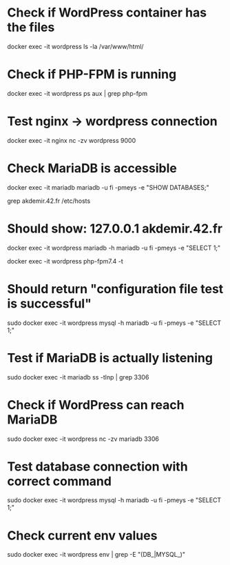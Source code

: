 # Check if WordPress container has the files
docker exec -it wordpress ls -la /var/www/html/

# Check if PHP-FPM is running
docker exec -it wordpress ps aux | grep php-fpm

# Test nginx -> wordpress connection
docker exec -it nginx nc -zv wordpress 9000

# Check MariaDB is accessible
docker exec -it mariadb mariadb -u fi -pmeys -e "SHOW DATABASES;"

grep akdemir.42.fr /etc/hosts
# Should show: 127.0.0.1 akdemir.42.fr

docker exec -it wordpress mariadb -h mariadb -u fi -pmeys -e "SELECT 1;"

docker exec -it wordpress php-fpm7.4 -t
# Should return "configuration file test is successful"

sudo docker exec -it wordpress mysql -h mariadb -u fi -pmeys -e "SELECT 1;"

# Test if MariaDB is actually listening
sudo docker exec -it mariadb ss -tlnp | grep 3306

# Check if WordPress can reach MariaDB
sudo docker exec -it wordpress nc -zv mariadb 3306

# Test database connection with correct command
sudo docker exec -it wordpress mysql -h mariadb -u fi -pmeys -e "SELECT 1;"

# Check current env values
sudo docker exec -it wordpress env | grep -E "(DB_|MYSQL_)"
